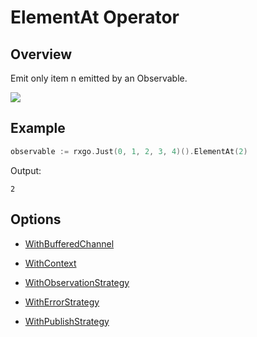 # ElementAt Operator

## Overview

Emit only item n emitted by an Observable.

![](http://reactivex.io/documentation/operators/images/elementAt.png)

## Example

```go
observable := rxgo.Just(0, 1, 2, 3, 4)().ElementAt(2)
```

Output:

```
2
```

## Options

* [WithBufferedChannel](options.md#withbufferedchannel)

* [WithContext](options.md#withcontext)

* [WithObservationStrategy](options.md#withobservationstrategy)

* [WithErrorStrategy](options.md#witherrorstrategy)

* [WithPublishStrategy](options.md#withpublishstrategy)